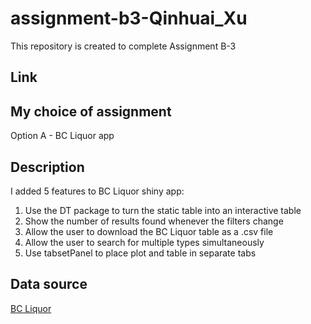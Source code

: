 # assignment-b3-Qinhuai_Xu
This repository is created to complete Assignment B-3

## Link

## My choice of assignment
Option A - BC Liquor app

## Description
I added 5 features to BC Liquor shiny app:
1. Use the DT package to turn the static table into an interactive table
2. Show the number of results found whenever the filters change
3. Allow the user to download the BC Liquor table as a .csv file
4. Allow the user to search for multiple types simultaneously
5. Use tabsetPanel to place plot and table in separate tabs

## Data source
[BC Liquor](https://github.com/daattali/shiny-server/blob/master/bcl/data/bcl-data.csv)
